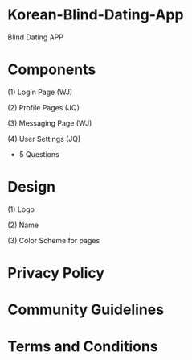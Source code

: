# Korean-Blind-Dating-App
Blind Dating APP

# Components
(1) Login Page (WJ)

(2) Profile Pages (JQ)

(3) Messaging Page (WJ)

(4) User Settings (JQ)

- 5 Questions

# Design
(1) Logo

(2) Name

(3) Color Scheme for pages

# Privacy Policy


# Community Guidelines


# Terms and Conditions

